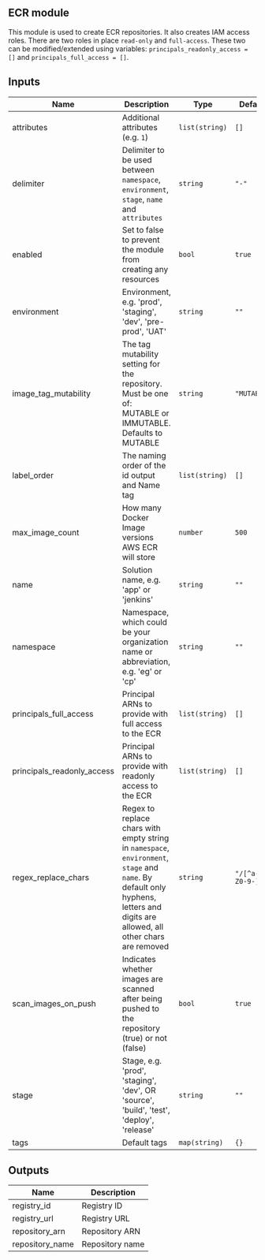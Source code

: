 ## ECR module

This module is used to create ECR repositories. It also creates IAM access roles. There are two roles in place `read-only` and `full-access`. These two can be modified/extended using variables: `principals_readonly_access = []` and `principals_full_access = []`.

## Inputs

| Name | Description | Type | Default | Required |
|------|-------------|------|---------|:--------:|
| attributes | Additional attributes (e.g. `1`) | `list(string)` | `[]` | no |
| delimiter | Delimiter to be used between `namespace`, `environment`, `stage`, `name` and `attributes` | `string` | `"-"` | no |
| enabled | Set to false to prevent the module from creating any resources | `bool` | `true` | yes |
| environment | Environment, e.g. 'prod', 'staging', 'dev', 'pre-prod', 'UAT' | `string` | `""` | no |
| image\_tag\_mutability | The tag mutability setting for the repository. Must be one of: MUTABLE or IMMUTABLE. Defaults to MUTABLE | `string` | `"MUTABLE"` | no |
| label\_order | The naming order of the id output and Name tag | `list(string)` | `[]` | no |
| max\_image\_count | How many Docker Image versions AWS ECR will store | `number` | `500` | no |
| name | Solution name, e.g. 'app' or 'jenkins' | `string` | `""` | yes |
| namespace | Namespace, which could be your organization name or abbreviation, e.g. 'eg' or 'cp' | `string` | `""` | no |
| principals\_full\_access | Principal ARNs to provide with full access to the ECR | `list(string)` | `[]` | no |
| principals\_readonly\_access | Principal ARNs to provide with readonly access to the ECR | `list(string)` | `[]` | no |
| regex\_replace\_chars | Regex to replace chars with empty string in `namespace`, `environment`, `stage` and `name`. By default only hyphens, letters and digits are allowed, all other chars are removed | `string` | `"/[^a-zA-Z0-9-]/"` | no |
| scan\_images\_on\_push | Indicates whether images are scanned after being pushed to the repository (true) or not (false) | `bool` | `true` | no |
| stage | Stage, e.g. 'prod', 'staging', 'dev', OR 'source', 'build', 'test', 'deploy', 'release' | `string` | `""` | no |
| tags | Default tags | `map(string)` | `{}` | no |

## Outputs

| Name | Description |
|------|-------------|
| registry\_id | Registry ID |
| registry\_url | Registry URL |
| repository\_arn | Repository ARN |
| repository\_name | Repository name |

